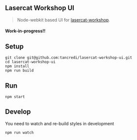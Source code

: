  ## Lasercat Workshop UI

> Node-webkit based UI for [lasercat-workshop](https://github.com/tableflip/lasercat-workshop).

#### Work-in-progress!!

## Setup

```
git clone git@github.com:tancredi/lasercat-workshop-ui.git
cd lasercat-workshop-ui
npm install
npm run build
```

## Run

```
npm start
```

## Develop

You need to watch and re-build styles in development

```
npm run watch
```